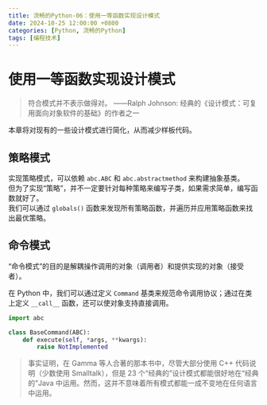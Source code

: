 ```yaml
---
title: 流畅的Python-06：使用一等函数实现设计模式
date: 2024-10-25 12:00:00 +0800
categories: [Python, 流畅的Python]
tags: [编程技术]
---
```

# 使用一等函数实现设计模式

> 符合模式并不表示做得对。
> ——Ralph Johnson: 经典的《设计模式：可复用面向对象软件的基础》的作者之一

本章将对现有的一些设计模式进行简化，从而减少样板代码。

## 策略模式
实现策略模式，可以依赖 `abc.ABC` 和 `abc.abstractmethod` 来构建抽象基类。  
但为了实现“策略”，并不一定要针对每种策略来编写子类，如果需求简单，编写函数就好了。  
我们可以通过 `globals()` 函数来发现所有策略函数，并遍历并应用策略函数来找出最优策略。

## 命令模式
“命令模式”的目的是解耦操作调用的对象（调用者）和提供实现的对象（接受者）。

在 Python 中，我们可以通过定义 `Command` 基类来规范命令调用协议；通过在类上定义 `__call__` 函数，还可以使对象支持直接调用。

```python
import abc

class BaseCommand(ABC):
    def execute(self, *args, **kwargs):
        raise NotImplemented
```

> 事实证明，在 Gamma 等人合著的那本书中，尽管大部分使用 C++ 代码说明（少数使用 Smalltalk），但是 23 个“经典的”设计模式都能很好地在“经典的”Java 中运用。然而，这并不意味着所有模式都能一成不变地在任何语言中运用。
